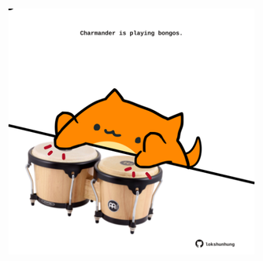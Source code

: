 <!-- built at 27/09/2022, 20:00:57 UTC -->
<p align="center">
  <img width="500" height="500" src="./ReadmeImage.svg">
</p>
